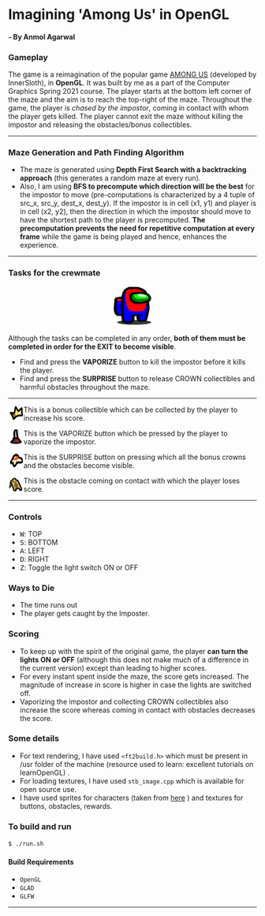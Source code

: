 # Imagining 'Among Us' in OpenGL
#### - By Anmol Agarwal

### Gameplay
The game is a reimagination of the popular game [AMONG US](https://youtu.be/p0aHDT8wwrw) (developed by InnerSloth), in **OpenGL**.
It was built by me as a part of the Computer Graphics Spring 2021 course.
The player starts at the bottom left corner of the maze and the aim is to reach the top-right of the maze. Throughout the game, the player is *chased by the impostor*, coming in contact with whom the player gets killed. The player cannot exit the maze without killing the impostor and releasing the obstacles/bonus collectibles.

<hr/>

### Maze Generation and Path Finding Algorithm

* The maze is generated using **Depth First Search with a backtracking approach** (this generates a random maze at every run).
* Also, I am using **BFS to precompute which direction will be the best** for the impostor to move (pre-computations is characterized by a 4 tuple of src_x, src_y, dest_x, dest_y). If the impostor is in cell (x1, y1) and player is in cell (x2, y2), then the direction in which the impostor should move to have the shortest path to the player is precomputed. **The precomputation prevents the need for repetitive computation at every frame** while the game is being played and hence, enhances the experience.
<hr/>

### Tasks for the crewmate
<p align="center">
  <img width="80" height="80" src="./resources/among_us_specific/individual_sprites/idle.png">
</p>

Although the tasks can be completed in any order, **both of them must be completed in order for the EXIT to become visible**.
* Find and press the **VAPORIZE** button to kill the impostor before it kills the player.
* Find and press the **SURPRISE** button to release CROWN collectibles and harmful obstacles throughout the maze.
<hr/>
<img align="left" width="31" height="31" src="./resources/among_us_specific/crown.png"/>
 <p>This is a bonus collectible which can be collected by the player to increase his score.</p>

<img align="left" width="31" height="31" src="./resources/among_us_specific/btn_kill.png"/>
<p>This is the VAPORIZE button which be pressed by the player to vaporize the impostor.</p>

<img align="left" width="31" height="31" src="./resources/among_us_specific/btn_aladdin.png"/>
<p>This is the SURPRISE button on pressing which all the bonus crowns and the obstacles become visible.</p>

<img align="left" width="31" height="31" src="./resources/among_us_specific/bomb5.png"/>
<p>This is the obstacle coming on contact with which the player loses score.</p>

<hr/>

### Controls
- <kbd>W</kbd>: TOP
- <kbd>S</kbd>: BOTTOM
- <kbd>A</kbd>: LEFT
- <kbd>D</kbd>: RIGHT
- <kbd>Z</kbd>: Toggle the light switch ON or OFF

### Ways to Die
* The time runs out
* The player gets caught by the Imposter.

### Scoring
* To keep up with the spirit of the original game, the player **can turn the lights ON or OFF** (although this does not make much of a difference in the current version) except than leading to higher scores.
* For every instant spent inside the maze, the score gets increased. The magnitude of increase in score is higher in case the lights are switched off.
* Vaporizing the impostor and collecting CROWN collectibles also increase the score whereas coming in contact with obstacles decreases the score.

### Some details
* For text rendering, I have used `<ft2build.h>` which must be present in /usr folder of the machine (resource used to learn: excellent tutorials on learnOpenGL) .
* For loading textures, I have used `stb_image.cpp` which is available for open source use.
* I have used sprites for characters (taken from [here](https://www.spriters-resource.com/pc_computer/amongus/) ) and textures for buttons, obstacles, rewards.

### To build and run
```bash
$ ./run.sh
```

#### Build Requirements
* `OpenGL`
* `GLAD`
* `GLFW`

<hr/>



